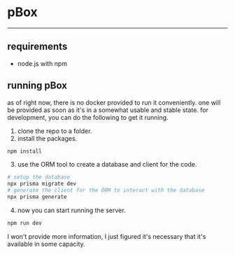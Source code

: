 # pBox
---
## requirements
- node.js with npm

## running pBox

as of right now, there is no docker provided to run it conveniently. one will
be provided as soon as it's in a somewhat usable and stable state. for
development, you can do the following to get it running.

1. clone the repo to a folder.
2. install the packages.
```sh
npm install
```
3. use the ORM tool to create a database and client for the code.
```sh
# setup the database
npx prisma migrate dev
# generate the client for the ORM to interact with the database
npx prisma generate
```
4. now you can start running the server.
```sh
npm run dev
``` 

I won't provide more information, I just figured it's necessary that it's
available in some capacity.